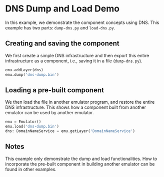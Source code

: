 # DNS Dump and Load Demo

In this example, we demonstrate the component concepts using DNS. 
This example has two parts: `dump-dns.py` and `load-dns.py`.

## Creating and saving the component

We first create a simple DNS infrastructure and 
then export this entire infrastructure as a component, i.e.,
saving it in a file (`dump-dns.py`).

```python
emu.addLayer(dns)
emu.dump('dns-dump.bin')
```

## Loading a pre-built component

We then load the file in another emulator program, and restore the 
entire DNS infrastructure. This shows how a component built from
another emulator can be used by another emulator. 


```python
emu = Emulator()
emu.load('dns-dump.bin')
dns: DomainNameService = emu.getLayer('DomainNameService')
```

## Notes

This example only demonstrate the dump and load functionalities. 
How to incorporate the pre-built component in building another 
emulator can be found in other examples. 


